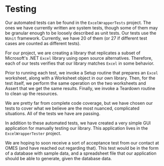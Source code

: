 # Testing
Our automated tests can be found in the `ExcelWrapperTests` project. The ones we have currently written are system tests, though some of them may be granular enough to be loosely described as unit tests. Our tests use the `NUnit` framework. Currently, we have 20 of them (or 27 if different test cases are counted as different tests). 

For our project, we are creating a library that replicates a subset of Microsoft's .NET `Excel` library using open source alternatives. Therefore, each of our tests verifies that our library matches `Excel` in some behavior.

Prior to running each test, we invoke a Setup routine that prepares an `Excel` worksheet, along with a Worksheet object in our own library. Then, for the test itself, we perform the same operation on the two worksheets and Assert that we get the same results. Finally, we invoke a Teardown routine to clean up the resources.

We are pretty far from complete code coverage, but we have chosen our tests to cover what we believe are the most nuanced, complicated situations. All of the tests we have are passing.

In addition to these automated tests, we have created a very simple GUI application for manually testing our library. This application lives in the `ExcelWrapperTester` project.

We are hoping to soon receive a sort of acceptance test from our contact at OMES (and have reached out regarding that). This test would be in the form of a database with sample data, and a spreadsheet file that our application should be able to generate, given the database data.